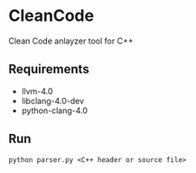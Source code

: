 # CleanCode
Clean Code anlayzer tool for C++

## Requirements
- llvm-4.0
- libclang-4.0-dev
- python-clang-4.0

## Run
`python parser.py <C++ header or source file>`
